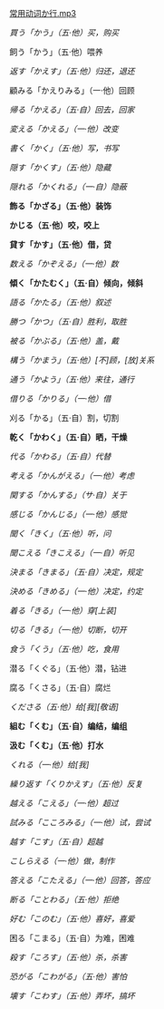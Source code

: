 [常用动词か行.mp3](resources/E02710835863A1046A752F370A912E15.mp3)

*買う「かう」（五·他）买，购买*

飼う「かう」（五·他）喂养

*返す「かえす」（五·他）归还，退还*

顧みる「かえりみる」（一·他）回顾

*帰る「かえる」（五·自）回去，回家*

*変える「かえる」（一·他）改变*

*書く「かく」（五·他）写，书写*

*隠す「かくす」（五·他）隐藏*

*隠れる「かくれる」（一·自）隐蔽*

**飾る「かざる」（五·他）装饰**

**かじる（五·他）咬，咬上**

**貸す「かす」（五·他）借，贷**

*数える「かぞえる」（一·他）数*

**傾く「かたむく」（五·自）倾向，倾斜**

*語る「かたる」（五·他）叙述*

*勝つ「かつ」（五·自）胜利，取胜*

*被る「かぶる」（五·他）盖，戴*

*構う「かまう」（五·他）[不]顾，[放]关系*

*通う「かよう」（五·他）来往，通行*

*借りる「かりる」（一·他）借*

刈る「かる」（五·自）割，切割

**乾く「かわく」（五·自）晒，干燥**

*代る「かわる」（五·自）代替*

*考える「かんがえる」（一·他）考虑*

*関する「かんする」（サ·自）关于*

*感じる「かんじる」（一·他）感觉*

*聞く「きく」（五·他）听，问*

*聞こえる「きこえる」（一·自）听见*

*決まる「きまる」（五·自）决定，规定*

*決める「きめる」（一·他）决定，约定*

*着る「きる」（一·他）穿[上装]*

*切る「きる」（一·他）切断，切开*

*食う「くう」（五·他）吃，食用*

潜る「くぐる」（五·他）潜，钻进

腐る「くさる」（五·自）腐烂

*くださる（五·他）给[我][敬语]*

**組む「くむ」（五·自）编结，编组**

**汲む「くむ」（五·他）打水**

*くれる（一·他）给[我]*

*繰り返す「くりかえす」（五·他）反复*

*越える「こえる」（一·他）超过*

*試みる「こころみる」（一·他）试，尝试*

*越す「こす」（五·自）超越*

*こしらえる（一·他）做，制作*

*答える「こたえる」（一·他）回答，答应*

*断る「ことわる」（五·他）拒绝*

*好む「このむ」（五·他）喜好，喜爱*

困る「こまる」（五·自）为难，困难

*殺す「ころす」（五·他）杀，杀害*

*恐がる「こわがる」（五·他）害怕*

*壊す「こわす」（五·他）弄坏，搞坏*